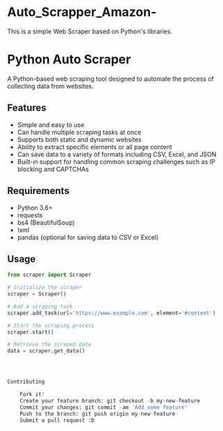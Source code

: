 # Auto_Scrapper_Amazon-
This is a simple Web Scraper based on Python's libraries.


# Python Auto Scraper
A Python-based web scraping tool designed to automate the process of collecting data from websites.

## Features
- Simple and easy to use
- Can handle multiple scraping tasks at once
- Supports both static and dynamic websites
- Ability to extract specific elements or all page content
- Can save data to a variety of formats including CSV, Excel, and JSON
- Built-in support for handling common scraping challenges such as IP blocking and CAPTCHAs

## Requirements
- Python 3.6+
- requests
- bs4 (BeautifulSoup)
- lxml
- pandas (optional for saving data to CSV or Excel)

## Usage
```python
from scraper import Scraper

# Initialize the scraper
scraper = Scraper()

# Add a scraping task
scraper.add_task(url='https://www.example.com', element='#content')

# Start the scraping process
scraper.start()

# Retrieve the scraped data
data = scraper.get_data()




Contributing

    Fork it!
    Create your feature branch: git checkout -b my-new-feature
    Commit your changes: git commit -am 'Add some feature'
    Push to the branch: git push origin my-new-feature
    Submit a pull request :D
